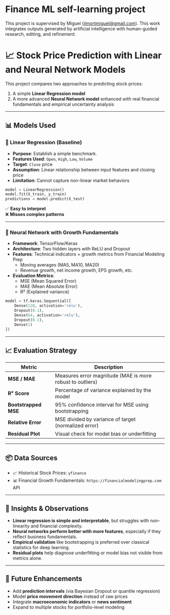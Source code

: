 # Finance ML self-learning project

This project is supervised by Miguel (jimortmiguel@gmail.com). This work integrates outputs generated by artificial intelligence with human-guided research, editing, and refinement.

# 📈 Stock Price Prediction with Linear and Neural Network Models

This project compares two approaches to predicting stock prices:

1. A simple **Linear Regression model**
2. A more advanced **Neural Network model** enhanced with real financial fundamentals and empirical uncertainty analysis

---

## 📊 Models Used

### 🔹 Linear Regression (Baseline)

- **Purpose**: Establish a simple benchmark.
- **Features Used**: `Open`, `High`, `Low`, `Volume`
- **Target**: `Close` price
- **Assumption**: Linear relationship between input features and closing price
- **Limitation**: Cannot capture non-linear market behaviors

```python
model = LinearRegression()
model.fit(X_train, y_train)
predictions = model.predict(X_test)
```

✅ **Easy to interpret**  
❌ **Misses complex patterns**

---

### 🔸 Neural Network with Growth Fundamentals

- **Framework**: TensorFlow/Keras
- **Architecture**: Two hidden layers with ReLU and Dropout
- **Features**: Technical indicators + growth metrics from Financial Modeling Prep
  - Moving averages (MA5, MA10, MA20)
  - Revenue growth, net income growth, EPS growth, etc.
- **Evaluation Metrics**:
  - MSE (Mean Squared Error)
  - MAE (Mean Absolute Error)
  - R² (Explained variance)

```python
model = tf.keras.Sequential([
    Dense(128, activation='relu'),
    Dropout(0.1),
    Dense(64, activation='relu'),
    Dropout(0.1),
    Dense(1)
])
```

---

## 📈 Evaluation Strategy

| Metric               | Description                                                                 |
|----------------------|-----------------------------------------------------------------------------|
| **MSE / MAE**         | Measures error magnitude (MAE is more robust to outliers)                  |
| **R² Score**          | Percentage of variance explained by the model                              |
| **Bootstrapped MSE**  | 95% confidence interval for MSE using bootstrapping                        |
| **Relative Error**    | MSE divided by variance of target (normalized error)                       |
| **Residual Plot**     | Visual check for model bias or underfitting                                |

---

## 📦 Data Sources

- 📈 Historical Stock Prices: `yfinance`
- 📊 Financial Growth Fundamentals: `https://financialmodelingprep.com` API

---

## 📌 Insights & Observations

- **Linear regression is simple and interpretable**, but struggles with non-linearity and financial complexity.
- **Neural networks perform better with more features**, especially if they reflect business fundamentals.
- **Empirical validation** like bootstrapping is preferred over classical statistics for deep learning.
- **Residual plots** help diagnose underfitting or model bias not visible from metrics alone.

---

## 🧪 Future Enhancements

- Add **prediction intervals** (via Bayesian Dropout or quantile regression)
- Model **price movement direction** instead of raw prices
- Integrate **macroeconomic indicators** or **news sentiment**
- Expand to multiple stocks for portfolio-level modeling


